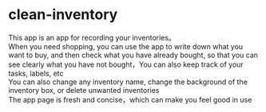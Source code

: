 # clean-inventory
This app is an app for recording your inventories。  
When you need shopping, you can use the app to write down what you want to buy, and then check what you have already bought, so that you can see clearly what you have not bought，You can also keep track of your tasks, labels, etc  
You can also change any inventory name, change the background of the inventory box, or delete unwanted inventories  
The app page is fresh and concise，which can make you feel good in use  
